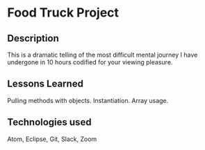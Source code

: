 # Food Truck Project

## Description
This is a dramatic telling of the most difficult mental journey I have undergone in 10 hours codified for your viewing pleasure.

## Lessons Learned
Pulling methods with objects.
Instantiation.
Array usage.

## Technologies used
Atom, Eclipse, Git, Slack, Zoom
